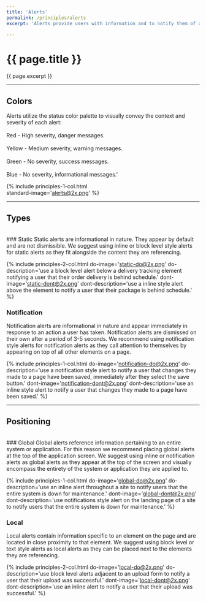 ```yaml
---
title: 'Alerts'
permalink: /principles/alerts
excerpt: 'Alerts provide users with information and to notify them of actions that need to be taken. Denali categorizes alerts into 3 distinct types with specific use cases for each.'

---
```


# {{ page.title }}
{{ page.excerpt }}

***

## Colors
Alerts utilize the status color palette to visually convey the context and severity of each alert:
<br><br>Red - High severity, danger messages.
<br><br>Yellow - Medium severity, warning messages.
<br><br>Green - No severity, success messages.
<br><br>Blue - No severity, informational messages.'

{% include principles-1-col.html  
  standard-image='alerts@2x.png'
%}

***

## Types
<br>
### Static
Static alerts are informational in nature. They appear by default and are not dismissible. We suggest using inline or block level style alerts for static alerts as they fit alongside the content they are referencing.

{% include principles-2-col.html
  do-image='static-do@2x.png'
  do-description='use a block level alert below a delivery tracking element notifying a user that their order delivery is behind schedule.'
  dont-image='static-dont@2x.png'
  dont-description='use a inline style alert above the element to notify a user that their package is behind schedule.'
%}

### Notification
Notification alerts are informational in nature and appear immediately in response to an action a user has taken. Notification alerts are dismissed on their own after a period of 3-5 seconds. We recommend using notification style alerts for notification alerts as they call attention to themselves by appearing on top of all other elements on a page.

{% include principles-1-col.html
  do-image='notification-do@2x.png'
  do-description='use a notification style alert to notify a user that changes they made to a page have been saved, immediately after they select the save button.'
  dont-image='notification-dont@2x.png'
  dont-description='use an inline style alert to notify a user that changes they made to a page have been saved.'
%}

***

## Positioning
<br>
### Global
Global alerts reference information pertaining to an entire system or application. For this reason we recommend placing global alerts at the top of the application screen. We suggest using inline or notification alerts as global alerts as they appear at the top of the screen and visually encompass the entirety of the system or application they are applied to.

{% include principles-1-col.html
  do-image='global-do@2x.png'
  do-description='use an inline alert throughout a site to notify users that the entire system is down for maintenance.'
  dont-image='global-dont@2x.png'
  dont-description='use notifications style alert on the landing page of a site to notify users that the entire system is down for maintenance.'
%}

### Local
Local alerts contain information specific to an element on the page and are located in close proximity to that element. We suggest using block level or text style alerts as local alerts as they can be placed next to the elements they are referencing.

{% include principles-2-col.html
  do-image='local-do@2x.png'
  do-description='use block level alerts adjacent to an upload form to notify a user that their upload was successful.'
  dont-image='local-dont@2x.png'
  dont-description='use an inline alert to notify a user that their upload was successful.'
%}
